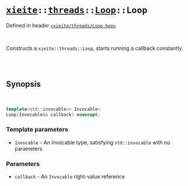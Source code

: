 # [`xieite`](../../../README.md)`::`[`threads`](../../../docs/threads.md)`::`[`Loop`](../../../docs/threads/Loop.md)`::Loop`
Defined in header [`<xieite/threads/Loop.hpp>`](../../../include/xieite/threads/Loop.hpp)

<br/>

Constructs a `xieite::threads::Loop`, starts running a callback constantly.

<br/><br/>

## Synopsis

<br/>

```cpp
template<std::invocable<> Invocable>
Loop(Invocable&& callback) noexcept;
```
### Template parameters
- `Invocable` - An invocable type, satisfying `std::invocable` with no parameters
### Parameters
- `callback` - An `Invocable` right-value reference
